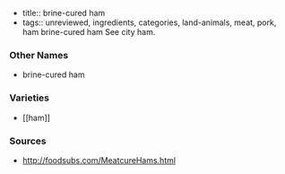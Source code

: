 - title:: brine-cured ham
- tags:: unreviewed, ingredients, categories, land-animals, meat, pork, ham
brine-cured ham See city ham.

### Other Names

* brine-cured ham

### Varieties

* [[ham]]

### Sources
* http://foodsubs.com/MeatcureHams.html
